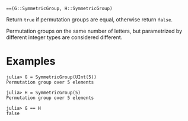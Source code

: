 ```
==(G::SymmetricGroup, H::SymmetricGroup)
```

Return `true` if permutation groups are equal, otherwise return `false`.

Permutation groups on the same number of letters, but parametrized by different integer types are considered different.

# Examples

```
julia> G = SymmetricGroup(UInt(5))
Permutation group over 5 elements

julia> H = SymmetricGroup(5)
Permutation group over 5 elements

julia> G == H
false
```
